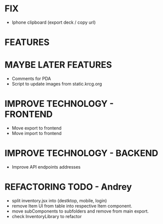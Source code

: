 # FIX
- Iphone clipboard (export deck / copy url)

# FEATURES

# MAYBE LATER FEATURES
- Comments for PDA
- Script to update images from static.krcg.org

# IMPROVE TECHNOLOGY - FRONTEND
- Move export to frontend
- Move import to frontend

# IMPROVE TECHNOLOGY - BACKEND
- Improve API endpoints addresses

# REFACTORING TODO - Andrey
- split inventory.jsx into (destktop, mobile, login)
- remove Item UI from table into respective Item component.
- move subComponents to subfolders and remove from main export.
- check InventoryLibrary to refactor
